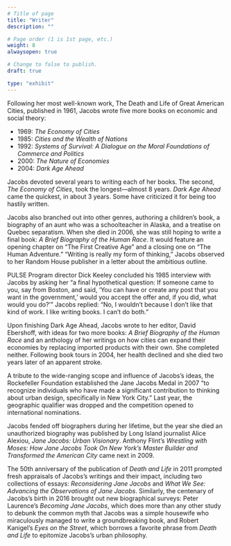```yaml
---
# Title of page
title: "Writer"
description: ""

# Page order (1 is 1st page, etc.)
weight: 8
alwaysopen: true

# Change to false to publish.
draft: true

type: "exhibit"
---
```

Following her most well-known work, The Death and Life of Great American Cities, published in 1961, Jacobs wrote five more books on economic and social theory:

- 1969: *The Economy of Cities*
- 1985: *Cities and the Wealth of Nations*
- 1992: *Systems of Survival: A Dialogue on the Moral Foundations of Commerce and Politics*
- 2000: *The Nature of Economies*
- 2004: *Dark Age Ahead*


Jacobs devoted several years to writing each of her books. The second, *The Economy of Cities*, took the longest—almost 8 years. *Dark Age Ahead* came the quickest, in about 3 years. Some have criticized it for being too hastily written.

Jacobs also branched out into other genres, authoring a children’s book, a biography of an aunt who was a schoolteacher in Alaska, and a treatise on Quebec separatism. When she died in 2006, she was still hoping to write a final book: *A Brief Biography of the Human Race*. It would feature an opening chapter on “The First Creative Age” and a closing one on “The Human Adventure.” “Writing is really my form of thinking,” Jacobs observed to her Random House publisher in a letter about the ambitious outline.

PULSE Program director Dick Keeley concluded his 1985 interview with Jacobs by asking her “a final hypothetical question: If someone came to you, say from Boston, and said, ‘You can have or create any post that you want in the government,’ would you accept the offer and, if you did, what would you do?’” Jacobs replied: “No, I wouldn’t because I don’t like that kind of work. I like writing books. I can’t do both.”

Upon finishing Dark Age Ahead, Jacobs wrote to her editor, David Ebershoff, with ideas for two more books: *A Brief Biography of the Human Race* and an anthology of her writings on how cities can expand their economies by replacing imported products with their own. She completed neither. Following book tours in 2004, her health declined and she died two years later of an apparent stroke.

A tribute to the wide-ranging scope and influence of Jacobs’s ideas, the Rockefeller Foundation established the Jane Jacobs Medal in 2007 “to recognize individuals who have made a significant contribution to thinking about urban design, specifically in New York City.” Last year, the geographic qualifier was dropped and the competition opened to international nominations.

Jacobs fended off biographers during her lifetime, but the year she died an unauthorized biography was published by Long Island journalist Alice Alexiou, *Jane Jacobs: Urban Visionary*. Anthony Flint’s *Wrestling with Moses: How Jane Jacobs Took On New York’s Master Builder and Transformed the American City* came next in 2009.

The 50th anniversary of the publication of *Death and Life* in 2011 prompted fresh appraisals of Jacobs’s writings and their impact, including two collections of essays: *Reconsidering Jane Jacobs* and *What We See: Advancing the Observations of Jane Jacobs*. Similarly, the centenary of Jacobs’s birth in 2016 brought out new biographical surveys: Peter Laurence’s *Becoming Jane Jacobs*, which does more than any other study to debunk the common myth that Jacobs was a simple housewife who miraculously managed to write a groundbreaking book, and Robert Kanigel’s *Eyes on the Street*, which borrows a favorite phrase from *Death and Life* to epitomize Jacobs’s urban philosophy.